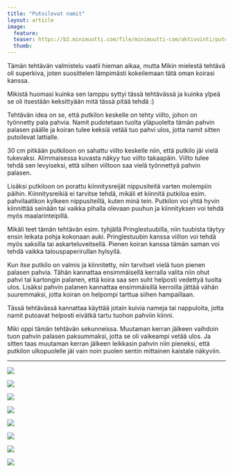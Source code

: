 ```yaml
---
title: "Putoilevat namit"
layout: article
image:
  feature:
  teaser: https://b2.minimuutti.com/file/minimuutti-com/aktivointi/putoilevat-namit/DSC51366-245px.jpg
  thumb:
---
```


Tämän tehtävän valmistelu vaatii hieman aikaa, mutta Mikin mielestä tehtävä oli superkiva, joten suosittelen lämpimästi kokeilemaan tätä oman koirasi kanssa.

Mikistä huomasi kuinka sen lamppu syttyi tässä tehtävässä ja kuinka ylpeä se oli itsestään keksittyään mitä tässä pitää tehdä :)

Tehtävän idea on se, että putkilon keskelle on tehty viilto, johon on työnnetty pala pahvia. Namit pudotetaan tuolta yläpuolelta tämän pahvin palasen päälle ja koiran tulee keksiä vetää tuo pahvi ulos, jotta namit sitten putoilevat lattialle.

30 cm pitkään putkiloon on sahattu viilto keskelle niin, että putkilo jäi vielä tukevaksi. Alimmaisessa kuvasta näkyy tuo viilto takaapäin. Viilto tulee tehdä sen levyiseksi, että siihen viiltoon saa vielä työnnettyä pahvin palasen.

Lisäksi putkiloon on porattu kiinnitysreijät nippusiteitä varten molempiin päihin. Kiinnitysreikiä ei tarvitse tehdä, mikäli et kiinnitä putkiloa esim. pahvilaatikon kylkeen nippusiteillä, kuten minä tein. Putkilon voi yhtä hyvin kiinnittää seinään tai vaikka pihalla olevaan puuhun ja kiinnityksen voi tehdä myös maalarinteipillä.

Mikäli teet tämän tehtävän esim. tyhjällä Pringlestuubilla, niin tuubista täytyy ensin leikata pohja kokonaan auki. Pringlestuubin kanssa viillon voi tehdä myös saksilla tai askarteluveitsellä. Pienen koiran kanssa tämän saman voi tehdä vaikka talouspaperirullan hylsyllä.

Kun itse putkilo on valmis ja kiinnitetty, niin tarvitset vielä tuon pienen palasen pahvia. Tähän kannattaa ensimmäisellä kerralla valita niin ohut pahvi tai kartongin palanen, että koira saa sen suht helposti vedettyä tuolta ulos. Lisäksi pahvin palanen kannattaa ensimmäisillä kerroilla jättää vähän suuremmaksi, jotta koiran on helpompi tarttua siihen hampaillaan.

Tässä tehtävässä kannattaa käyttää jotain kuivia nameja tai nappuloita, jotta namit putoavat helposti eivätkä tartu tuohon pahviin kiinni.

Miki oppi tämän tehtävän sekunneissa. Muutaman kerran jälkeen vaihdoin tuon pahvin palasen paksummaksi, jotta se oli vaikeampi vetää ulos. Ja sitten taas muutaman kerran jälkeen leikkasin pahvin niin pieneksi, että putkilon ulkopuolelle jäi vain noin puolen sentin mittainen kaistale näkyviin.

---

![](https://b2.minimuutti.com/file/minimuutti-com/aktivointi/putoilevat-namit/DSC51335-800px.jpg)

![](https://b2.minimuutti.com/file/minimuutti-com/aktivointi/putoilevat-namit/DSC51365-800px.jpg)

![](https://b2.minimuutti.com/file/minimuutti-com/aktivointi/putoilevat-namit/DSC51366-800px.jpg)

![](https://b2.minimuutti.com/file/minimuutti-com/aktivointi/putoilevat-namit/DSC51417-800px.jpg)

![](https://b2.minimuutti.com/file/minimuutti-com/aktivointi/putoilevat-namit/DSC51418-800px.jpg)

![](https://b2.minimuutti.com/file/minimuutti-com/aktivointi/putoilevat-namit/DSC51419-800px.jpg)

![](https://b2.minimuutti.com/file/minimuutti-com/aktivointi/putoilevat-namit/DSC51389_3-800px.jpg)

![](https://b2.minimuutti.com/file/minimuutti-com/aktivointi/putoilevat-namit/DSC51321_-800px.jpg)
